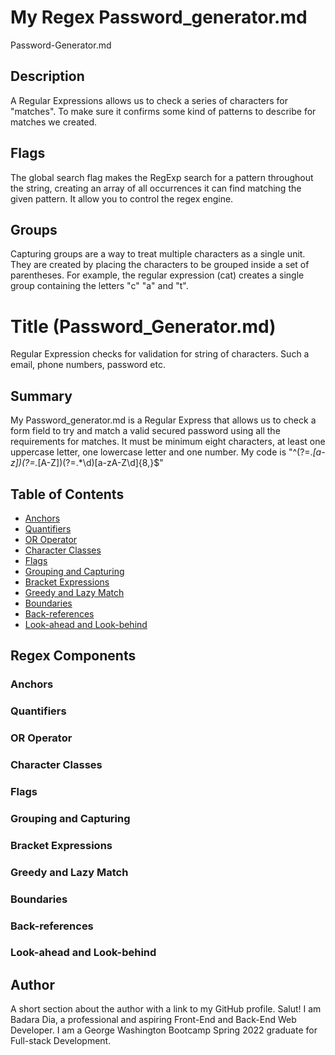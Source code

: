 # My Regex Password_generator.md
Password-Generator.md

## Description
A Regular Expressions allows us to check a series of characters for "matches". To make sure it confirms some kind of patterns to describe for matches we created.

## Flags

The global search flag makes the RegExp search for a pattern throughout the string, creating an array of all occurrences it can find matching the given pattern. It allow you to control the regex engine.


## Groups

Capturing groups are a way to treat multiple characters as a single unit. They are created by placing the characters to be grouped inside a set of parentheses. For example, the regular expression (cat) creates a single group containing the letters "c" "a" and "t".


# Title (Password_Generator.md)

Regular Expression checks for validation for string of characters. Such a email, phone numbers, password etc. 


## Summary

My Password_generator.md is a Regular Express that allows us to check a form field to try and match a valid secured password using all the requirements for matches. It must be minimum eight characters, at least one uppercase letter, one lowercase letter and one number. 
My code is "^(?=.*[a-z])(?=.*[A-Z])(?=.*\d)[a-zA-Z\d]{8,}$"


## Table of Contents

- [Anchors](#anchors)
- [Quantifiers](#quantifiers)
- [OR Operator](#or-operator)
- [Character Classes](#character-classes)
- [Flags](#flags)
- [Grouping and Capturing](#grouping-and-capturing)
- [Bracket Expressions](#bracket-expressions)
- [Greedy and Lazy Match](#greedy-and-lazy-match)
- [Boundaries](#boundaries)
- [Back-references](#back-references)
- [Look-ahead and Look-behind](#look-ahead-and-look-behind)


## Regex Components

### Anchors

### Quantifiers

### OR Operator

### Character Classes

### Flags

### Grouping and Capturing

### Bracket Expressions

### Greedy and Lazy Match

### Boundaries

### Back-references

### Look-ahead and Look-behind

## Author

A short section about the author with a link to my GitHub profile.
Salut! I am Badara Dia, a professional and aspiring Front-End and Back-End Web Developer. I am a George Washington Bootcamp Spring 2022 graduate for Full-stack Development.
